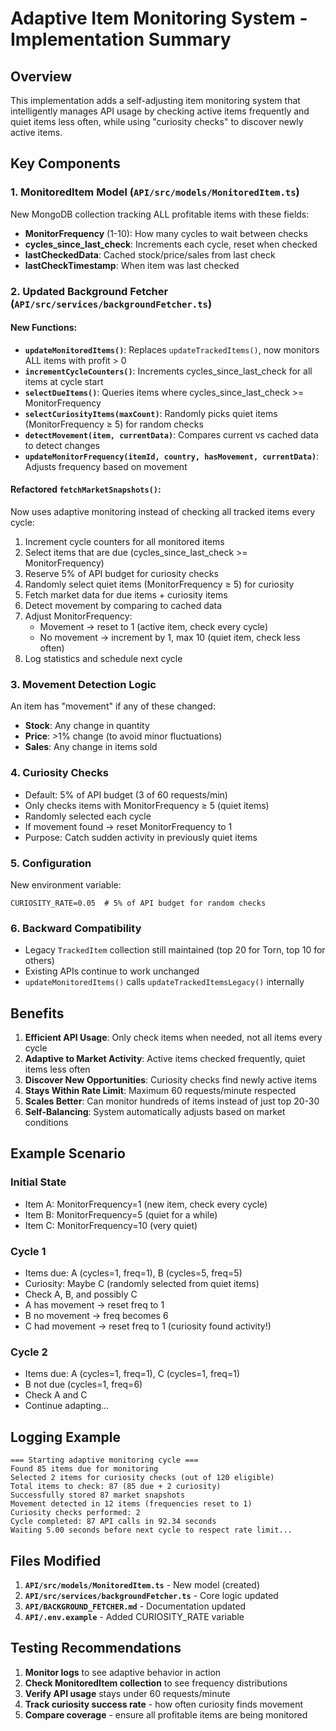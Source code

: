 # Adaptive Item Monitoring System - Implementation Summary

## Overview
This implementation adds a self-adjusting item monitoring system that intelligently manages API usage by checking active items frequently and quiet items less often, while using "curiosity checks" to discover newly active items.

## Key Components

### 1. MonitoredItem Model (`API/src/models/MonitoredItem.ts`)
New MongoDB collection tracking ALL profitable items with these fields:
- **MonitorFrequency** (1-10): How many cycles to wait between checks
- **cycles_since_last_check**: Increments each cycle, reset when checked
- **lastCheckedData**: Cached stock/price/sales from last check
- **lastCheckTimestamp**: When item was last checked

### 2. Updated Background Fetcher (`API/src/services/backgroundFetcher.ts`)

#### New Functions:
- **`updateMonitoredItems()`**: Replaces `updateTrackedItems()`, now monitors ALL items with profit > 0
- **`incrementCycleCounters()`**: Increments cycles_since_last_check for all items at cycle start
- **`selectDueItems()`**: Queries items where cycles_since_last_check >= MonitorFrequency
- **`selectCuriosityItems(maxCount)`**: Randomly picks quiet items (MonitorFrequency ≥ 5) for random checks
- **`detectMovement(item, currentData)`**: Compares current vs cached data to detect changes
- **`updateMonitorFrequency(itemId, country, hasMovement, currentData)`**: Adjusts frequency based on movement

#### Refactored `fetchMarketSnapshots()`:
Now uses adaptive monitoring instead of checking all tracked items every cycle:
1. Increment cycle counters for all monitored items
2. Select items that are due (cycles_since_last_check >= MonitorFrequency)
3. Reserve 5% of API budget for curiosity checks
4. Randomly select quiet items (MonitorFrequency ≥ 5) for curiosity
5. Fetch market data for due items + curiosity items
6. Detect movement by comparing to cached data
7. Adjust MonitorFrequency:
   - Movement → reset to 1 (active item, check every cycle)
   - No movement → increment by 1, max 10 (quiet item, check less often)
8. Log statistics and schedule next cycle

### 3. Movement Detection Logic
An item has "movement" if any of these changed:
- **Stock**: Any change in quantity
- **Price**: >1% change (to avoid minor fluctuations)
- **Sales**: Any change in items sold

### 4. Curiosity Checks
- Default: 5% of API budget (3 of 60 requests/min)
- Only checks items with MonitorFrequency ≥ 5 (quiet items)
- Randomly selected each cycle
- If movement found → reset MonitorFrequency to 1
- Purpose: Catch sudden activity in previously quiet items

### 5. Configuration
New environment variable:
```env
CURIOSITY_RATE=0.05  # 5% of API budget for random checks
```

### 6. Backward Compatibility
- Legacy `TrackedItem` collection still maintained (top 20 for Torn, top 10 for others)
- Existing APIs continue to work unchanged
- `updateMonitoredItems()` calls `updateTrackedItemsLegacy()` internally

## Benefits

1. **Efficient API Usage**: Only check items when needed, not all items every cycle
2. **Adaptive to Market Activity**: Active items checked frequently, quiet items less often
3. **Discover New Opportunities**: Curiosity checks find newly active items
4. **Stays Within Rate Limit**: Maximum 60 requests/minute respected
5. **Scales Better**: Can monitor hundreds of items instead of just top 20-30
6. **Self-Balancing**: System automatically adjusts based on market conditions

## Example Scenario

### Initial State
- Item A: MonitorFrequency=1 (new item, check every cycle)
- Item B: MonitorFrequency=5 (quiet for a while)
- Item C: MonitorFrequency=10 (very quiet)

### Cycle 1
- Items due: A (cycles=1, freq=1), B (cycles=5, freq=5)
- Curiosity: Maybe C (randomly selected from quiet items)
- Check A, B, and possibly C
- A has movement → reset freq to 1
- B no movement → freq becomes 6
- C had movement → reset freq to 1 (curiosity found activity!)

### Cycle 2
- Items due: A (cycles=1, freq=1), C (cycles=1, freq=1)
- B not due (cycles=1, freq=6)
- Check A and C
- Continue adapting...

## Logging Example

```
=== Starting adaptive monitoring cycle ===
Found 85 items due for monitoring
Selected 2 items for curiosity checks (out of 120 eligible)
Total items to check: 87 (85 due + 2 curiosity)
Successfully stored 87 market snapshots
Movement detected in 12 items (frequencies reset to 1)
Curiosity checks performed: 2
Cycle completed: 87 API calls in 92.34 seconds
Waiting 5.00 seconds before next cycle to respect rate limit...
```

## Files Modified

1. **`API/src/models/MonitoredItem.ts`** - New model (created)
2. **`API/src/services/backgroundFetcher.ts`** - Core logic updated
3. **`API/BACKGROUND_FETCHER.md`** - Documentation updated
4. **`API/.env.example`** - Added CURIOSITY_RATE variable

## Testing Recommendations

1. **Monitor logs** to see adaptive behavior in action
2. **Check MonitoredItem collection** to see frequency distributions
3. **Verify API usage** stays under 60 requests/minute
4. **Track curiosity success rate** - how often curiosity finds movement
5. **Compare coverage** - ensure all profitable items are being monitored

